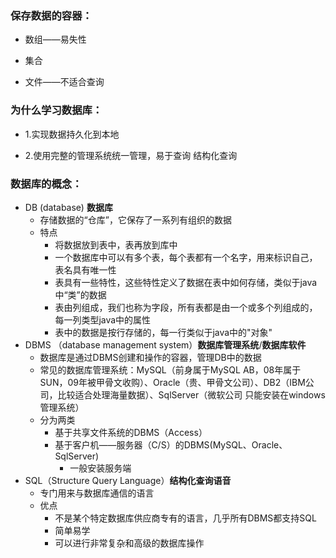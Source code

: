 ### 保存数据的容器：

- 数组——易失性

- 集合

- 文件——不适合查询

### 为什么学习数据库：

- 1.实现数据持久化到本地

- 2.使用完整的管理系统统一管理，易于查询 结构化查询

### 数据库的概念：

- DB (database)  **数据库**
  - 存储数据的“仓库”，它保存了一系列有组织的数据
  - 特点
    - 将数据放到表中，表再放到库中
    - 一个数据库中可以有多个表，每个表都有一个名字，用来标识自己，表名具有唯一性
    - 表具有一些特性，这些特性定义了数据在表中如何存储，类似于java中“类”的数据
    - 表由列组成，我们也称为字段，所有表都是由一个或多个列组成的，每一列类型java中的属性
    - 表中的数据是按行存储的，每一行类似于java中的"对象"
- DBMS （database management system）**数据库管理系统**/**数据库软件**
  - 数据库是通过DBMS创建和操作的容器，管理DB中的数据
  - 常见的数据库管理系统：MySQL（前身属于MySQL AB，08年属于SUN，09年被甲骨文收购）、Oracle（贵、甲骨文公司）、DB2（IBM公司，比较适合处理海量数据）、SqlServer（微软公司 只能安装在windows管理系统）
  - 分为两类
    - 基于共享文件系统的DBMS（Access）
    - 基于客户机——服务器（C/S）的DBMS(MySQL、Oracle、SqlServer)
      - 一般安装服务端
- SQL（Structure Query Language）**结构化查询语音**
  - 专门用来与数据库通信的语言
  - 优点
    - 不是某个特定数据库供应商专有的语言，几乎所有DBMS都支持SQL
    - 简单易学
    - 可以进行非常复杂和高级的数据库操作